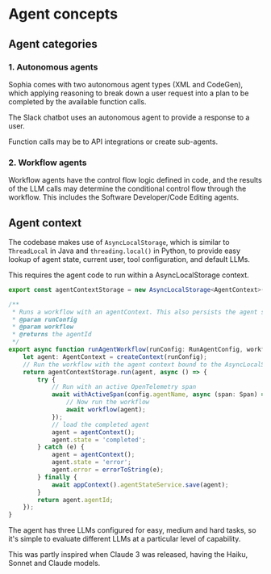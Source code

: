 # Agent concepts

## Agent categories

### 1. Autonomous agents

Sophia comes with two autonomous agent types (XML and CodeGen), which applying reasoning to break down
a user request into a plan to be completed by the available function calls.

The Slack chatbot uses an autonomous agent to provide a response to a user.

Function calls may be to API integrations or create sub-agents.

### 2. Workflow agents

Workflow agents have the control flow logic defined in code, and the results of the LLM calls
may determine the conditional control flow through the workflow.  This includes the Software Developer/Code Editing agents.

## Agent context

The codebase makes use of `AsyncLocalStorage`, which is similar to `ThreadLocal` in Java and `threading.local()` in Python,
to provide easy lookup of agent state, current user, tool configuration, and default LLMs.

This requires the agent code to run within a AsyncLocalStorage context.
```typescript
export const agentContextStorage = new AsyncLocalStorage<AgentContext>();

/**
 * Runs a workflow with an agentContext. This also persists the agent so its actions can be reviewed and resumed in the UI
 * @param runConfig
 * @param workflow
 * @returns the agentId
 */
export async function runAgentWorkflow(runConfig: RunAgentConfig, workflow: (agent: AgentContext) => any): Promise<string> {
    let agent: AgentContext = createContext(runConfig);
    // Run the workflow with the agent context bound to the AsyncLocalStorage store
    return agentContextStorage.run(agent, async () => {
        try {
            // Run with an active OpenTelemetry span
            await withActiveSpan(config.agentName, async (span: Span) => {
                // Now run the workflow
                await workflow(agent);
            });
            // load the completed agent
            agent = agentContext();
            agent.state = 'completed';
        } catch (e) {
            agent = agentContext();
            agent.state = 'error';
            agent.error = errorToString(e);
        } finally {
            await appContext().agentStateService.save(agent);
        }
        return agent.agentId;
    });
}
```

The agent has three LLMs configured for easy, medium and hard tasks, so it's simple to evaluate different LLMs at a particular level of capability.

This was partly inspired when Claude 3 was released, having the Haiku, Sonnet and Claude models.
